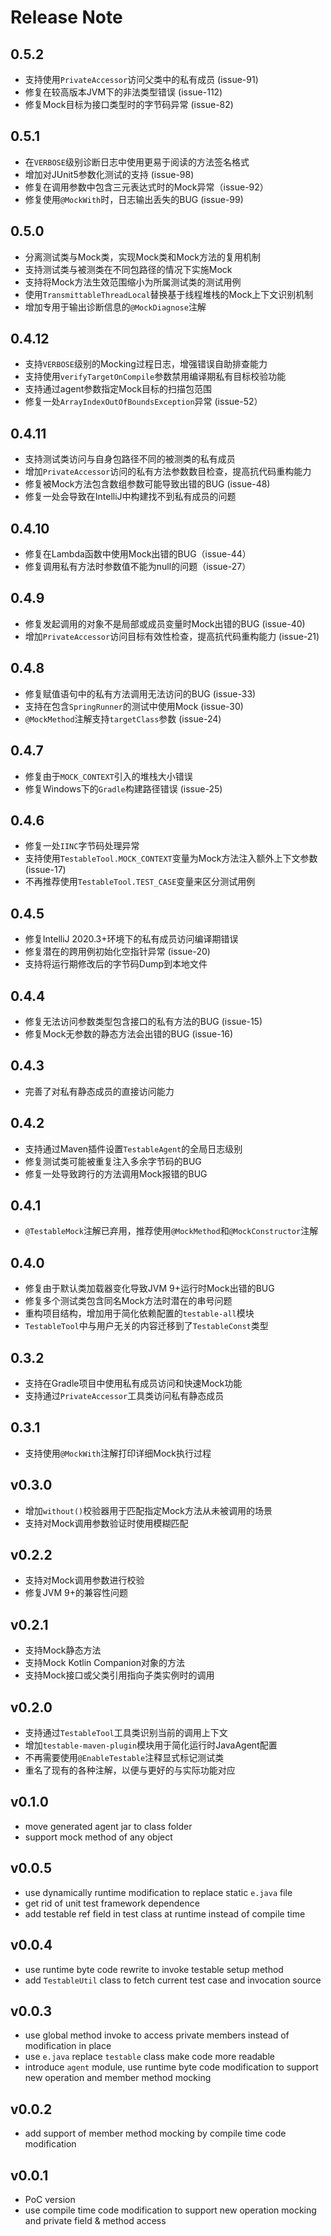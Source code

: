 # Release Note

## 0.5.2
- 支持使用`PrivateAccessor`访问父类中的私有成员 (issue-91)
- 修复在较高版本JVM下的非法类型错误 (issue-112)
- 修复Mock目标为接口类型时的字节码异常 (issue-82)

## 0.5.1
- 在`VERBOSE`级别诊断日志中使用更易于阅读的方法签名格式
- 增加对JUnit5参数化测试的支持 (issue-98)
- 修复在调用参数中包含三元表达式时的Mock异常（issue-92）
- 修复使用`@MockWith`时，日志输出丢失的BUG (issue-99)

## 0.5.0
- 分离测试类与Mock类，实现Mock类和Mock方法的复用机制
- 支持测试类与被测类在不同包路径的情况下实施Mock
- 支持将Mock方法生效范围缩小为所属测试类的测试用例
- 使用`TransmittableThreadLocal`替换基于线程堆栈的Mock上下文识别机制
- 增加专用于输出诊断信息的`@MockDiagnose`注解

## 0.4.12
- 支持`VERBOSE`级别的Mocking过程日志，增强错误自助排查能力
- 支持使用`verifyTargetOnCompile`参数禁用编译期私有目标校验功能
- 支持通过agent参数指定Mock目标的扫描包范围
- 修复一处`ArrayIndexOutOfBoundsException`异常 (issue-52）

## 0.4.11
- 支持测试类访问与自身包路径不同的被测类的私有成员
- 增加`PrivateAccessor`访问的私有方法参数数目检查，提高抗代码重构能力
- 修复被Mock方法包含数组参数可能导致出错的BUG (issue-48)
- 修复一处会导致在IntelliJ中构建找不到私有成员的问题

## 0.4.10
- 修复在Lambda函数中使用Mock出错的BUG（issue-44）
- 修复调用私有方法时参数值不能为null的问题（issue-27）

## 0.4.9
- 修复发起调用的对象不是局部或成员变量时Mock出错的BUG (issue-40)
- 增加`PrivateAccessor`访问目标有效性检查，提高抗代码重构能力 (issue-21)

## 0.4.8
- 修复赋值语句中的私有方法调用无法访问的BUG (issue-33)
- 支持在包含`SpringRunner`的测试中使用Mock (issue-30)
- `@MockMethod`注解支持`targetClass`参数 (issue-24)

## 0.4.7
- 修复由于`MOCK_CONTEXT`引入的堆栈大小错误
- 修复Windows下的`Gradle`构建路径错误 (issue-25)

## 0.4.6
- 修复一处`IINC`字节码处理异常
- 支持使用`TestableTool.MOCK_CONTEXT`变量为Mock方法注入额外上下文参数 (issue-17)
- 不再推荐使用`TestableTool.TEST_CASE`变量来区分测试用例

## 0.4.5
- 修复IntelliJ 2020.3+环境下的私有成员访问编译期错误
- 修复潜在的跨用例初始化空指针异常 (issue-20)
- 支持将运行期修改后的字节码Dump到本地文件

## 0.4.4
- 修复无法访问参数类型包含接口的私有方法的BUG (issue-15)
- 修复Mock无参数的静态方法会出错的BUG (issue-16)

## 0.4.3
- 完善了对私有静态成员的直接访问能力

## 0.4.2
- 支持通过Maven插件设置`TestableAgent`的全局日志级别
- 修复测试类可能被重复注入多余字节码的BUG
- 修复一处导致跨行的方法调用Mock报错的BUG

## 0.4.1
- `@TestableMock`注解已弃用，推荐使用`@MockMethod`和`@MockConstructor`注解

## 0.4.0
- 修复由于默认类加载器变化导致JVM 9+运行时Mock出错的BUG
- 修复多个测试类包含同名Mock方法时潜在的串号问题
- 重构项目结构，增加用于简化依赖配置的`testable-all`模块
- `TestableTool`中与用户无关的内容迁移到了`TestableConst`类型

## 0.3.2
- 支持在Gradle项目中使用私有成员访问和快速Mock功能
- 支持通过`PrivateAccessor`工具类访问私有静态成员

## 0.3.1
- 支持使用`@MockWith`注解打印详细Mock执行过程

## v0.3.0
- 增加`without()`校验器用于匹配指定Mock方法从未被调用的场景
- 支持对Mock调用参数验证时使用模糊匹配

## v0.2.2
- 支持对Mock调用参数进行校验
- 修复JVM 9+的兼容性问题

## v0.2.1
- 支持Mock静态方法
- 支持Mock Kotlin Companion对象的方法
- 支持Mock接口或父类引用指向子类实例时的调用

## v0.2.0
- 支持通过`TestableTool`工具类识别当前的调用上下文
- 增加`testable-maven-plugin`模块用于简化运行时JavaAgent配置
- 不再需要使用`@EnableTestable`注释显式标记测试类
- 重名了现有的各种注解，以便与更好的与实际功能对应

## v0.1.0
- move generated agent jar to class folder
- support mock method of any object

## v0.0.5
- use dynamically runtime modification to replace static `e.java` file
- get rid of unit test framework dependence
- add testable ref field in test class at runtime instead of compile time

## v0.0.4
- use runtime byte code rewrite to invoke testable setup method
- add `TestableUtil` class to fetch current test case and invocation source

## v0.0.3
- use global method invoke to access private members instead of modification in place
- use `e.java` replace `testable` class make code more readable
- introduce `agent` module, use runtime byte code modification to support new operation and member method mocking

## v0.0.2
- add support of member method mocking by compile time code modification

## v0.0.1
- PoC version
- use compile time code modification to support new operation mocking and private field & method access
